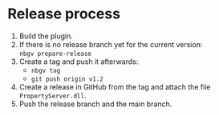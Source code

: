 # Release process

1. Build the plugin.
2. If there is no release branch yet for the current version:  
   `nbgv prepare-release`
3. Create a tag and push it afterwards:
    - `nbgv tag`
    - `git push origin v1.2`
4. Create a release in GitHub from the tag and attach the file `PropertyServer.dll`.
5. Push the release branch and the main branch.
